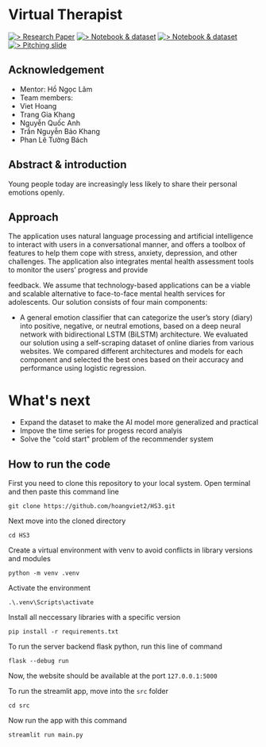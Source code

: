 # Virtual Therapist

[![> Research Paper](https://img.shields.io/badge/Research%20Paper-blue)](https://github.com/Hackathon-LHP-Team/Virtual-Therapist/blob/main/Virtual%20Therapist.pdf)
[![> Notebook & dataset](https://img.shields.io/badge/Notebook%20Dataset-red)](https://colab.research.google.com/drive/1BHydT5sFQQIgXgVWzGiryCj2Kn9h0GgW?usp=sharing)
[![> Notebook & dataset](https://img.shields.io/badge/Notebook%20Dataset-red)](https://github.com/hoangviet2/HS3/blob/main/Model/Sentimental_task.ipynb)
[![> Pitching slide](https://img.shields.io/badge/Pitching%20slide-black)](https://www.canva.com/design/DAFxhdWUyEc/DF4pJIczCQUfDAFDY-LRbg/edit?utm_content=DAFxhdWUyEc&utm_campaign=designshare&utm_medium=link2&utm_source=sharebutton)


## Acknowledgement
- Mentor: Hồ Ngọc Lâm
- Team members:
- Viet Hoang
- Trang Gia Khang
- Nguyễn Quốc Anh
- Trần Nguyễn Bảo Khang
- Phan Lê Tường Bách

## Abstract & introduction

Young people today are increasingly less likely to share their personal emotions openly.

## Approach

The application uses natural language processing and artificial intelligence to interact with users in a conversational manner, and offers a toolbox of features to help them cope with stress, anxiety, depression, and other challenges. The application also integrates mental health assessment tools to monitor the users’ progress and provide

feedback. We assume that technology-based applications can be a viable and scalable alternative to face-to-face mental health services for adolescents. Our solution consists of four main components:

- A general emotion classifier that can categorize the user’s story (diary) into positive, negative, or neutral emotions, based on a deep neural network with bidirectional LSTM (BiLSTM) architecture. We evaluated our solution using a self-scraping dataset of online diaries from various websites. We compared different architectures and models for each component and selected the best ones based on their accuracy and performance using logistic regression.

# What's next
- Expand the dataset to make the AI model more generalized and practical
- Impove the time series for progess record analyis 
- Solve the "cold start" problem of the recommender system

## How to run the code
First you need to clone this repository to your local system. Open terminal and then paste this command line
```
git clone https://github.com/hoangviet2/HS3.git
```
Next move into the cloned directory
```
cd HS3
```
Create a virtual environment with venv to avoid conflicts in library versions and modules
```
python -m venv .venv
```
Activate the environment
```
.\.venv\Scripts\activate
```
Install all neccessary libraries with a specific version
```
pip install -r requirements.txt
```
To run the server backend flask python, run this line of command
```
flask --debug run
```
Now, the website should be available at the port `127.0.0.1:5000`

To run the streamlit app, move into the `src` folder
```
cd src
```
Now run the app with this command
```
streamlit run main.py
```
